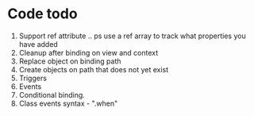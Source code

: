 # Code todo

1. Support ref attribute .. ps use a ref array to track what properties you have added
1. Cleanup after binding on view and context
1. Replace object on binding path
1. Create objects on path that does not yet exist
1. Triggers
1. Events
1. Conditional binding.
1. Class events syntax - ".when"
